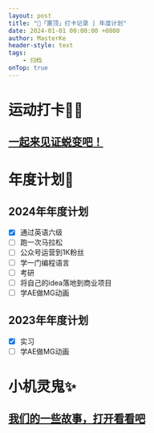 ```yaml
---
layout: post
title: "📌「置顶」打卡记录 | 年度计划"
date: 2024-01-01 00:00:00 +0800
author: MasterKe
header-style: text
tags:
    - 归档
onTop: true
---
```


# 运动打卡🏃‍♀️
## [一起来见证蜕变吧！](https://blog.masterke.cn/archive/?tag=%E8%BF%90%E5%8A%A8)

# 年度计划📄

## 2024年年度计划
- [x] 通过英语六级
- [ ] 跑一次马拉松
- [ ] 公众号运营到1K粉丝
- [ ] 学一门编程语言
- [ ] 考研
- [ ] 将自己的idea落地到商业项目
- [ ] 学AE做MG动画

## 2023年年度计划
- [x] 实习
- [ ] 学AE做MG动画

# 小机灵鬼✨

## [我们的一些故事，打开看看吧](https://love.masterke.cn)
